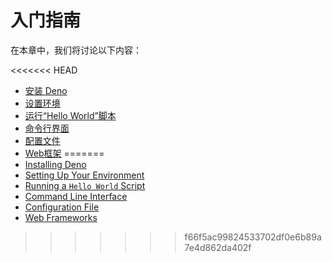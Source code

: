 # 入门指南

在本章中，我们将讨论以下内容：

<<<<<<< HEAD
- [安装 Deno](./getting_started/installation.md)
- [设置环境](./getting_started/setup_your_environment.md)
- [运行“Hello World”脚本](./getting_started/first_steps.md)
- [命令行界面](./getting_started/command_line_interface.md)
- [配置文件](./getting_started/configuration_file.md)
- [Web框架](./getting_started/web_frameworks.md)
=======
- [Installing Deno](./getting_started/installation.md)
- [Setting Up Your Environment](./getting_started/setup_your_environment.md)
- [Running a `Hello World` Script](./getting_started/first_steps.md)
- [Command Line Interface](./getting_started/command_line_interface.md)
- [Configuration File](./getting_started/configuration_file.md)
- [Web Frameworks](./getting_started/web_frameworks.md)
>>>>>>> f66f5ac99824533702df0e6b89a7e4d862da402f
